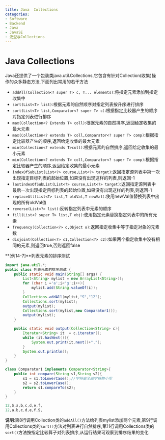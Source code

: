 ```yaml
---
title: Java  Collections
categories:
- Software
- Backend
- Java
- JavaSE
- 泛型与Collections
---
```

# Java  Collections

Java还提供了一个包装类java.util.Collections,它包含有针对Collection(收集)操作的众多静态方法,下面列出常用的若干方法

- `addAll(Collection<? super T> c, T... elements)`:将指定元素添加到指定收集中
- `sort(List<T> list)`:根据元素的自然顺序对指定列表按升序进行排序
- `sort(List<T> list,Comparator<? super T> c)`:根据指定比较器产生的顺序对指定列表进行排序
- `max(Collection<? Extends T> coll)`:根据元素的自然排序,返回给定收集的最大元素
- `max(Collection<? extends T> coll,Comparator<? super T> comp)`:根据指定比较器产生的顺序,返回给定收集的最大元素
- `min(Collection<? extends T>coll)`:根据元素的自然排序,返回给定收集的最小元素
- `min(Collection<? extends T> coll,Comparator<? super T> comp)`:根据指定比较器产生的顺序,返回给定收集的最小元素
- `indexOfSubList(List<?> course,List<?> target)`:返回指定源列表中第一次出现指定目标列表的起始位置,如果没有出现这样的列表,则返回-1
- `lastindexOfSubList(List<?> course,List<?> target)`:返回指定源列表中最后一次出现指定目标列表的起始位置,如果没有出现这样的列表,则返回-1
- `replaceAll(List<T> list,T oldVal,T newVal)`:使用newVal值替换列表中出现的所有oldVal值
- `reverse(List<?> list)`:反转指定列表中元素的顺序
- `fill(List<? super T> list,T obj)`:使用指定元素替换指定列表中的所有元素
- `frequency(Collection<?> c,Object o)`:返回指定收集中等于指定对象的元素数
- `disjoint(Collection<?> c1,Collection<?> c2)`:如果两个指定收集中没有相同的元素,则返回true,否则返回false

**[例14-7]**列表元素的排序测试

```java
import java.util.*;
public class 列表元素的排序测试 {
    public static void main(String[] args) {
        List<String> mylist = new ArrayList<String>();
        for (char i ='a';i<'g';i++){
            mylist.add(String.valueOf(i));
        }
        Collections.addAll(mylist,"S","12");
        Collections.sort(mylist);
        output(mylist);
        Collections.sort(mylist,new Comparator1());
        output(mylist);
    }

    public static void output(Collection<String> c){
        Iterator<String> it  = c.iterator();
        while (it.hasNext()){
            System.out.print(it.next()+",");
        }
        System.out.println();
    }
}

class Comparator1 implements Comparator<String>{
    public int compare(String s1,String s2){
        s1 = s1.toLowerCase();//字符串全部字符换小写
        s2 = s2.toLowerCase();
        return s1.compareTo(s2);
    }
}

12,S,a,b,c,d,e,f,
12,a,b,c,d,e,f,S,
```

**说明**:第8行调用Collection类的`addAll()`方法给列表mylist添加两个元素,第9行调用Collections类的`sort()`方法对列表进行自然排序,第11行调用Collections类的`sort()`方法按指定比较算子对列表排序,从运行结果可观察到排序结果的变化
